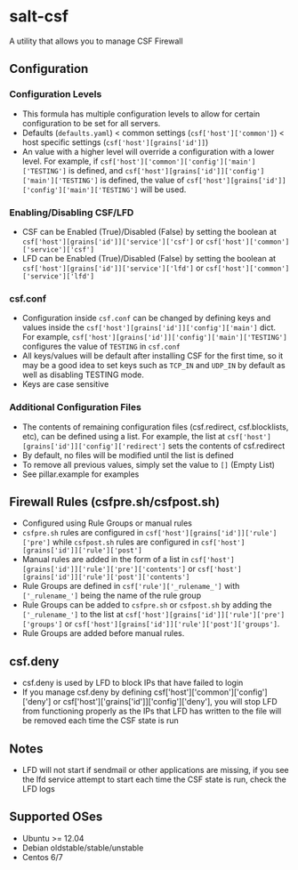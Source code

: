 # salt-csf
A utility that allows you to manage CSF Firewall

## Configuration

### Configuration Levels
 * This formula has multiple configuration levels to allow for certain configuration to be set for all servers.
 * Defaults (`defaults.yaml`) < common settings (`csf['host']['common']`) < host specific settings (`csf['host'][grains['id']]`)
 * An value with a higher level will override a configuration with a lower level. For example, if `csf['host']['common']['config']['main']['TESTING']` is defined, and `csf['host'][grains['id']]['config']['main']['TESTING']` is defined, the value of `csf['host'][grains['id']]['config']['main']['TESTING']` will be used.

### Enabling/Disabling CSF/LFD
 * CSF can be Enabled (True)/Disabled (False) by setting the boolean at `csf['host'][grains['id']]['service']['csf']` or `csf['host']['common']['service']['csf']`
 * LFD can be Enabled (True)/Disabled (False) by setting the boolean at `csf['host'][grains['id']]['service']['lfd']` or `csf['host']['common']['service']['lfd']`

### csf.conf
 * Configuration inside `csf.conf` can be changed by defining keys and values inside the `csf['host'][grains['id']]['config']['main']` dict. For example, `csf['host'][grains['id']]['config']['main']['TESTING']` configures the value of `TESTING` in `csf.conf`
 * All keys/values will be default after installing CSF for the first time, so it may be a good idea to set keys such as `TCP_IN` and `UDP_IN` by default as well as disabling TESTING mode.
 * Keys are case sensitive

### Additional Configuration Files
 * The contents of remaining configuration files (csf.redirect, csf.blocklists, etc), can be defined using a list. For example, the list at `csf['host'][grains['id']]['config']['redirect']` sets the contents of csf.redirect
 * By default, no files will be modified until the list is defined
 * To remove all previous values, simply set the value to `[]` (Empty List)
 * See pillar.example for examples

## Firewall Rules (csfpre.sh/csfpost.sh)
 * Configured using Rule Groups or manual rules
 * `csfpre.sh` rules are configured in `csf['host'][grains['id']]['rule']['pre']` while `csfpost.sh` rules are configured in `csf['host'][grains['id']]['rule']['post']`
 * Manual rules are added in the form of a list in `csf['host'][grains['id']]['rule']['pre']['contents']` or `csf['host'][grains['id']]['rule']['post']['contents']`
 * Rule Groups are defined in `csf['rule']['_rulename_']` with `['_rulename_']` being the name of the rule group
 * Rule Groups can be added to `csfpre.sh` or `csfpost.sh` by adding the `['_rulename_']` to the list at `csf['host'][grains['id']]['rule']['pre']['groups']` or `csf['host'][grains['id']]['rule']['post']['groups']`.
 * Rule Groups are added before manual rules.

## csf.deny
 * csf.deny is used by LFD to block IPs that have failed to login
 * If you manage csf.deny by defining csf['host']['common']['config']['deny'] or csf['host']['grains['id']]['config']['deny'], you will stop LFD from functioning properly as the IPs that LFD has written to the file will be removed each time the CSF state is run

## Notes
 * LFD will not start if sendmail or other applications are missing, if you see the lfd service attempt to start each time the CSF state is run, check the LFD logs

## Supported OSes
 * Ubuntu >= 12.04
 * Debian oldstable/stable/unstable
 * Centos 6/7
